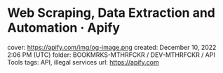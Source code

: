 # Web Scraping, Data Extraction and Automation · Apify

cover: https://apify.com/img/og-image.png
created: December 10, 2022 2:06 PM (UTC)
folder: BOOKMRKS-MTHRFCKR / DEV-MTHRFCKR / API Tools
tags: API, illegal services
url: https://apify.com